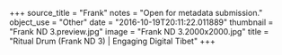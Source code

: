 +++
source_title = "Frank"
notes = "Open for metadata submission."
object_use = "Other"
date = "2016-10-19T20:11:22.011889"
thumbnail = "Frank ND 3.preview.jpg"
image = "Frank ND 3.2000x2000.jpg"
title = "Ritual Drum (Frank ND 3) | Engaging Digital Tibet"
+++
